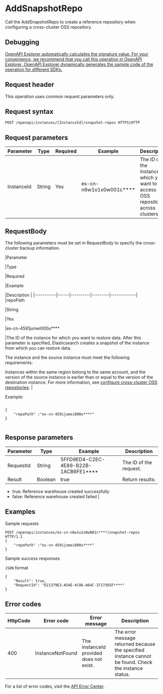 # AddSnapshotRepo

Call the AddSnapshotRepo to create a reference repository when configuring a cross-cluster OSS repository.

## Debugging

[OpenAPI Explorer automatically calculates the signature value. For your convenience, we recommend that you call this operation in OpenAPI Explorer. OpenAPI Explorer dynamically generates the sample code of the operation for different SDKs.](https://api.aliyun.com/#product=elasticsearch&api=AddSnapshotRepo&type=ROA&version=2017-06-13)

## Request header

This operation uses common request parameters only.

## Request syntax

```
POST /openapi/instances/[InstanceId]/snapshot-repos HTTPS|HTTP
```

## Request parameters

|Parameter|Type|Required|Example|Description|
|---------|----|--------|-------|-----------|
|InstanceId|String|Yes|es-cn-n6w1o1x0w001c\*\*\*\*|The ID of the instance for which you want to access OSS repositories across clusters. |

## RequestBody

The following parameters must be set in RequestBody to specify the cross-cluster backup information.

|Parameter

|Type

|Required

|Example

|Description |
|-----------|------|----------|---------|-------------|
|repoPath

|String

|Yes

|es-cn-4591jumei000u\*\*\*\*

|The ID of the instance for which you want to restore data. After this parameter is specified, Elasticsearch creates a snapshot of the instance from which you can restore data.

The instance and the source instance must meet the following requirements:

Instances within the same region belong to the same account, and the version of the source instance is earlier than or equal to the version of the destination instance. For more information, see [configure cross-cluster OSS repositories](~~131441~~). |

Example:

```

{
    "repoPath" :"es-cn-4591jumei000u****"
}
            
```

## Response parameters

|Parameter|Type|Example|Description|
|---------|----|-------|-----------|
|RequestId|String|5FFD9ED4-C2EC-4E89-B22B-1ACB6FE1\*\*\*\*|The ID of the request. |
|Result|Boolean|true|Return results:

-   true: Reference warehouse created successfully
-   false: Reference warehouse created failed |

## Examples

Sample requests

```
POST /openapi/instances/es-cn-n6w1o1x0w001c****/snapshot-repos HTTP/1.1
{
    "repoPath" :"es-cn-4591jumei000u****"
}
```

Sample success responses

`JSON` format

```
{
    "Result": true,
    "RequestId": "D21379E3-A54E-4C86-A64C-3717365F****"
}
```

## Error codes

|HttpCode|Error code|Error message|Description|
|--------|----------|-------------|-----------|
|400|InstanceNotFound|The instanceId provided does not exist.|The error message returned because the specified instance cannot be found. Check the instance status.|

For a list of error codes, visit the [API Error Center](https://error-center.alibabacloud.com/status/product/elasticsearch).

